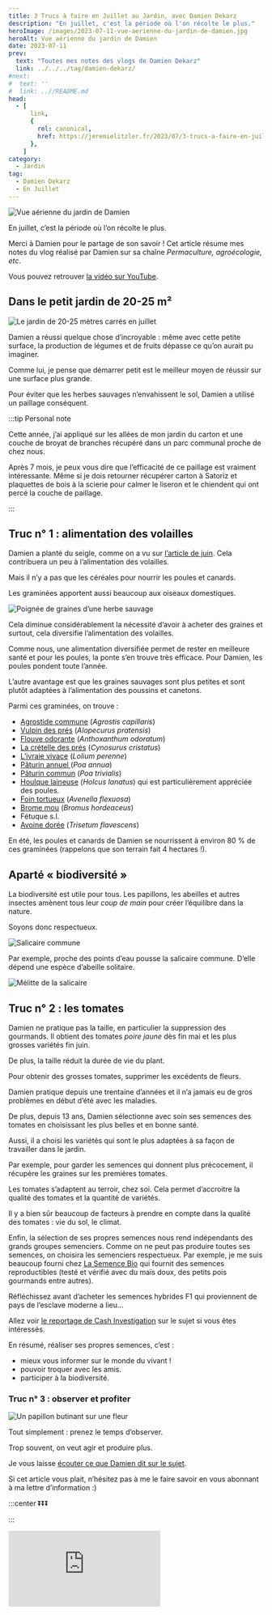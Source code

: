 ```yaml
---
title: 3 Trucs à faire en Juillet au Jardin, avec Damien Dekarz
description: "En juillet, c'est la période où l'on récolte le plus."
heroImage: /images/2023-07-11-vue-aerienne-du-jardin-de-damien.jpg
heroAlt: Vue aérienne du jardin de Damien
date: 2023-07-11
prev:
  text: "Toutes mes notes des vlogs de Damien Dekarz"
  link: ../../../tag/damien-dekarz/
#next:
#  text: ''
#  link: ..//README.md
head:
  - [
      link,
      {
        rel: canonical,
        href: https://jeremielitzler.fr/2023/07/3-trucs-a-faire-en-juillet-au-jardin-damien-dekarz,
      },
    ]
category:
  - Jardin
tag:
  - Damien Dekarz
  - En Juillet
---
```


![Vue aérienne du jardin de Damien](/images/2023-07-11-vue-aerienne-du-jardin-de-damien.jpg 'Crédits: image extraite du vlog de Damien Dekarz')

En juillet, c’est la période où l’on récolte le plus.

Merci à Damien pour le partage de son savoir ! Cet article résume mes notes du vlog réalisé par Damien sur sa chaîne _Permaculture, agroécologie, etc_.

<!-- more -->

Vous pouvez retrouver [la vidéo sur YouTube](https://www.youtube.com/watch?v=OcO3XRZw2AI).

## Dans le petit jardin de 20-25 m²

![Le jardin de 20-25 mètres carrés en juillet](./images/le-jardin-de-20-25-metres-carres-en-juillet.jpg 'Crédits : image extraite du vlog de Damien Dekarz')

Damien a réussi quelque chose d’incroyable : même avec cette petite surface, la production de légumes et de fruits dépasse ce qu’on aurait pu imaginer.

Comme lui, je pense que démarrer petit est le meilleur moyen de réussir sur une surface plus grande.

Pour éviter que les herbes sauvages n’envahissent le sol, Damien a utilisé un paillage conséquent.

:::tip Personal note

Cette année, j’ai appliqué sur les allées de mon jardin du carton et une couche de broyat de branches récupéré dans un parc communal proche de chez nous.

Après 7 mois, je peux vous dire que l’efficacité de ce paillage est vraiment intéressante. Même si je dois retourner récupérer carton à Satoriz et plaquettes de bois à la scierie pour calmer le liseron et le chiendent qui ont percé la couche de paillage.

:::

## Truc n° 1 : alimentation des volailles

Damien a planté du seigle, comme on a vu sur [l’article de juin](../../06/3-trucs-a-faire-en-juin-au-jardin-damien-dekarz/README.md). Cela contribuera un peu à l’alimentation des volailles.

Mais il n’y a pas que les céréales pour nourrir les poules et canards.

Les graminées apportent aussi beaucoup aux oiseaux domestiques.

![Poignée de graines d’une herbe sauvage](./images/poignee-de-graines-dune-herbe-sauvage.jpg 'Crédits : image extraite du vlog de Damien Dekarz')

Cela diminue considérablement la nécessité d’avoir à acheter des graines et surtout, cela diversifie l’alimentation des volailles.

Comme nous, une alimentation diversifiée permet de rester en meilleure santé et pour les poules, la ponte s’en trouve très efficace. Pour Damien, les poules pondent toute l’année.

L’autre avantage est que les graines sauvages sont plus petites et sont plutôt adaptées à l’alimentation des poussins et canetons.

Parmi ces graminées, on trouve :

- [Agrostide commune](https://www.google.com/search?q=Agrostis+capillaris) (_Agrostis capillaris_)
- [Vulpin des prés](https://www.google.com/search?q=Alopecurus+pratensis) (_Alopecurus pratensis_)
- [Flouve odorante](https://www.google.com/search?q=Anthoxanthum+odoratum) (_Anthoxanthum odoratum_)
- [La crételle des prés](https://www.google.com/search?q=Cynosurus+cristatus) (_Cynosurus cristatus_)
- [L’ivraie vivace](https://www.google.com/search?q=Lolium+perenne) (_Lolium perenne_)
- [Pâturin annuel ](https://www.google.com/search?q=Poa+annua)(_Poa annua_)
- [Pâturin commun](https://www.google.com/search?q=Poa+trivialis) (_Poa trivialis_)
- [Houlque laineuse](https://www.google.com/search?q=Holcus+lanatus) (_Holcus lanatus_) qui est particulièrement appréciée des poules.
- [Foin tortueux](https://www.google.com/search?q=Avenella+flexuosa) (_Avenella flexuosa_)
- [Brome mou](https://www.google.com/search?q=Bromus+hordeaceus) (_Bromus hordeaceus_)
- Fétuque s.l.
- [Avoine dorée](https://www.google.com/search?q=Trisetum+flavescens) (_Trisetum flavescens_)

En été, les poules et canards de Damien se nourrissent à environ 80 % de ces graminées (rappelons que son terrain fait 4 hectares !).

## Aparté « biodiversité »

La biodiversité est utile pour tous. Les papillons, les abeilles et autres insectes amènent tous leur _coup de main_ pour créer l’équilibre dans la nature.

Soyons donc respectueux.

![Salicaire commune](./images/salicaire-commune.jpg 'Crédits : image extraite du vlog de Damien Dekarz')

Par exemple, proche des points d’eau pousse la salicaire commune. D’elle dépend une espèce d’abeille solitaire.

![Mélitte de la salicaire](./images/melitte-de-la-salicaire.jpg 'Crédits : image extraite du vlog de Damien Dekarz')

## Truc n° 2 : les tomates

Damien ne pratique pas la taille, en particulier la suppression des gourmands. Il obtient des tomates _poire jaune_ dès fin mai et les plus grosses variétés fin juin.

De plus, la taille réduit la durée de vie du plant.

Pour obtenir des grosses tomates, supprimer les excédents de fleurs.

Damien pratique depuis une trentaine d’années et il n’a jamais eu de gros problèmes en début d’été avec les maladies.

De plus, depuis 13 ans, Damien sélectionne avec soin ses semences des tomates en choisissant les plus belles et en bonne santé.

Aussi, il a choisi les variétés qui sont le plus adaptées à sa façon de travailler dans le jardin.

Par exemple, pour garder les semences qui donnent plus précocement, il récupère les graines sur les premières tomates.

Les tomates s’adaptent au terroir, chez soi. Cela permet d’accroitre la qualité des tomates et la quantité de variétés.

Il y a bien sûr beaucoup de facteurs à prendre en compte dans la qualité des tomates : vie du sol, le climat.

Enfin, la sélection de ses propres semences nous rend indépendants des grands groupes semenciers. Comme on ne peut pas produire toutes ses semences, on choisira les semenciers respectueux. Par exemple, je me suis beaucoup fourni chez [La Semence Bio](https://www.lasemencebio.com/) qui fournit des semences reproductibles (testé et vérifié avec du maïs doux, des petits pois gourmands entre autres).

Réfléchissez avant d’acheter les semences hybrides F1 qui proviennent de pays de l’esclave moderne a lieu…

Allez voir [le reportage de Cash Investigation](https://www.youtube.com/watch?v=Mgd0_jv6TS4&t=0s) sur le sujet si vous êtes intéressés.

En résumé, réaliser ses propres semences, c’est :

- mieux vous informer sur le monde du vivant !
- pouvoir troquer avec les amis.
- participer à la biodiversité.

### Truc n° 3 : observer et profiter

![Un papillon butinant sur une fleur](./images/un-papillon-butinant-sur-une-fleur.jpg 'Crédits : image extraite du vlog de Damien Dekarz')

Tout simplement : prenez le temps d’observer.

Trop souvent, on veut agir et produire plus.

Je vous laisse [écouter ce que Damien dit sur le sujet](https://www.youtube.com/watch?v=OcO3XRZw2AI&t=1722s).

Si cet article vous plait, n’hésitez pas à me le faire savoir en vous abonnant à ma lettre d’information :)

:::center ⏬⏬⏬

:::

<!-- markdownlint-disable MD033 -->
<p class="newsletter-wrapper"><iframe class="newsletter-embed" src="https://iamjeremie.substack.com/embed" frameborder="0" scrolling="no"></iframe></p>
